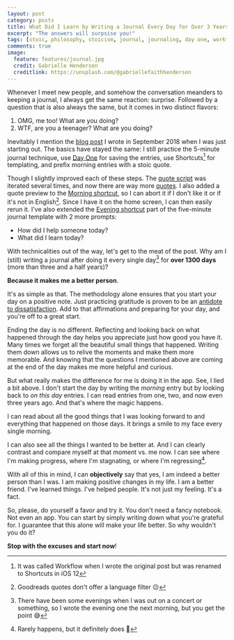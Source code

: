 ```yaml
---
layout: post
category: posts
title: What Did I Learn by Writing a Journal Every Day for Over 3 Years
excerpt: "The answers will surpsise you!"
tags: [stoic, philosophy, stoicism, journal, journaling, day one, workflow, shortcuts, ios, ruby, gratitude]
comments: true
image:
  feature: features/journal.jpg
  credit: Gabrielle Henderson
  creditlink: https://unsplash.com/@gabriellefaithhenderson
---
```


Whenever I meet new people, and somehow the conversation meanders to keeping a journal, I always get the same reaction: surprise. Followed by a question that is also always the same, but it comes in two distinct flavors:

1. OMG, me too! What are you doing?
2. WTF, are you a teenager? What are you doing?

Inevitably I mention the [blog post](/posts/2018/09/02/journaling/) I wrote in September 2018 when I was just starting out. The basics have stayed the same: I still practice the 5-minute journal technique, use [Day One](https://dayoneapp.com) for saving the entries, use Shortcuts[^1] for templating, and prefix morning entries with a stoic quote.

Though I slightly improved each of these steps. The [quote script](https://gist.github.com/miharekar/31420d5ecc7373bf0f58ec23cc0be81c#file-quotes-json) was iterated several times, and now there are way more [quotes](https://gist.githubusercontent.com/miharekar/d57b58b017c457cd18062a1c36d82e02/raw/76df8f30010456dceafe7d5f39357242410fe403/quotes.json). I also added a quote preview to the [Morning shortcut](https://www.icloud.com/shortcuts/a12dbdabe4a348bc96be24245278f82d), so I can abort it if I don't like it or if it's not in English[^2]. Since I have it on the home screen, I can then easily rerun it. I've also extended the [Evening shortcut](https://www.icloud.com/shortcuts/4faa64f7236c491d95123350ca70d15c) part of the five-minute journal template with 2 more prompts:

- How did I help someone today?
- What did I learn today?

With technicalities out of the way, let's get to the meat of the post. Why am I (still) writing a journal after doing it every single day[^3] for **over 1300 days** (more than three and a half years)?

**Because it makes me a better person**.

It's as simple as that. The methodology alone ensures that you start your day on a positive note. Just practicing gratitude is proven to be an [antidote to dissatisfaction](https://www.youtube.com/watch?v=WPPPFqsECz0). Add to that affirmations and preparing for your day, and you're off to a great start.

Ending the day is no different. Reflecting and looking back on what happened through the day helps you appreciate just how good you have it. Many times we forget all the beautiful small things that happened. Writing them down allows us to relive the moments and make them more memorable. And knowing that the questions I mentioned above are coming at the end of the day makes me more helpful and curious.

But what really makes the difference for me is doing it in the app. See, I lied a bit above. I don't start the day by writing the _morning_ entry but by looking back to _on this day_ entries. I can read entries from one, two, and now even three years ago. And that's where the magic happens.

I can read about all the good things that I was looking forward to and everything that happened on those days. It brings a smile to my face every single morning.

I can also see all the things I wanted to be better at. And I can clearly contrast and compare myself at that moment vs. me now. I can see where I'm making progress, where I'm stagnating, or where I'm regressing[^4].

With all of this in mind, I can **objectively** say that yes, I am indeed a better person than I was. I am making positive changes in my life. I am a better friend. I've learned things. I've helped people. It's not just my feeling. It's a fact.

So, please, do yourself a favor and try it. You don't need a fancy notebook. Not even an app. You can start by simply writing down what you're grateful for. I guarantee that this alone will make your life better. So why wouldn't you do it?

**Stop with the excuses and start now**!

[^1]: It was called Workflow when I wrote the original post but was renamed to Shortcuts in iOS 12
[^2]: Goodreads quotes don't offer a language filter 😔
[^3]: There have been some evenings when I was out on a concert or something, so I wrote the evening one the next morning, but you get the point 😅
[^4]: Rarely happens, but it definitely does 😬
